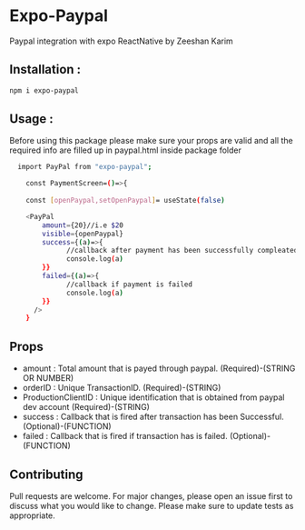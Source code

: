 # Expo-Paypal
Paypal integration with expo ReactNative by Zeeshan Karim


## Installation :

  ```bash
  npm i expo-paypal
  ``` 
  
## Usage :

Before using this package please make sure your props are valid and all the required info are filled up in paypal.html inside package folder

```bash
  import PayPal from "expo-paypal";

    const PaymentScreen=()=>{
    
    const [openPaypal,setOpenPaypal]= useState(false)

    <PayPal 
        amount={20}//i.e $20 
        visible={openPaypal}
        success={(a)=>{
              //callback after payment has been successfully compleated
              console.log(a)
        }} 
        failed={(a)=>{
              //callback if payment is failed
              console.log(a)
        }}
      />
    }

```

## Props

  * amount             : Total amount that is payed through paypal.                      (Required)-(STRING OR NUMBER)
  * orderID            : Unique TransactionID.                                           (Required)-(STRING)
  * ProductionClientID : Unique identification that is obtained from paypal dev account  (Required)-(STRING)
  * success            : Callback that is fired after transaction has been Successful.   (Optional)-(FUNCTION)
  * failed             : Callback that is fired if transaction has is failed.            (Optional)-(FUNCTION)
   
## Contributing

Pull requests are welcome. For major changes, please open an issue first to discuss what you would like to change.
Please make sure to update tests as appropriate.
